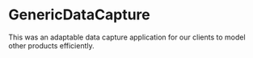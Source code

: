 GenericDataCapture
==================

This was an adaptable data capture application for our clients to model other products efficiently.
